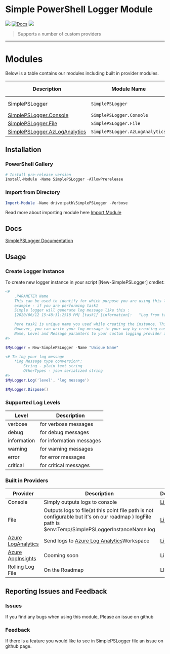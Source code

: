 # Simple PowerShell Logger Module
![](https://img.shields.io/github/last-commit/geekwhocodes/simple-ps-logger/dev?style=flat-square) [![Docs][DocsImg]][DocsUrl]
![](https://img.shields.io/github/license/geekwhocodes/simple-ps-logger?style=flat-square)


> Supports `n` number of custom providers
---

# Modules

Below is a table contains our modules including built in provider modules.

| Description                                          | Module Name                     | PowerShell Gallery Link                                   | Downloads                                                                                  |
| ---------------------------------------------------- | ------------------------------- | --------------------------------------------------------- | ------------------------------------------------------------------------------------------ |
| SimplePSLogger                                       | `SimplePSLogger`                | [![SimplePSLogger][SimplePSLoggerImg]][SimplePSLoggerUrl] | ![Downloads](https://img.shields.io/powershellgallery/dt/SimplePSLogger?style=flat-square) |
| [SimplePSLogger.Console](#Build-in-Providers)        | `SimplePSLogger.Console`        | Sub module                                                |
| [SimplePSLogger.File](#Build-in-Providers)           | `SimplePSLogger.File`           | Sub module                                                |
| [SimplePSLogger.AzLogAnalytics](#Build-in-Providers) | `SimplePSLogger.AzLogAnalytics` | Sub module                                                |

## Installation

### PowerShell Gallery

```powershell
# Install pre-release version 
Install-Module -Name SimplePSLogger -AllowPrerelease

```

### Import from Directory

```powershell
Import-Module -Name drive:path\SimplePSLogger -Verbose
```
Read more about importing module here [Import Module](https://docs.microsoft.com/en-us/powershell/module/microsoft.powershell.core/import-module?view=powershell-7)


## Docs 

[SimplePSLogger Documentation](https://spsl.geekwhocodes.me/)


## Usage

### Create Logger Instance

To create new logger instance in your script [New-SimplePSLogger] cmdlet:

```powershell
<#
    .PARAMETER Name 
    This can be used to identify for which purpose you are using this logger instance.
    example - if you are performing task1
    Simple logger will generate log message like this :
    [2020/06/12 15:48:31:2518 PM] [task1] [information]:   "Log from task1"

    here task1 is unique name you used while creating the instance. This will helpful to analyze your logs later. 
    However, you can write your log message in your way by creating custom logging provider. SimplePSLogger will provide :
    Name, Level and Message paramters to your custom logging provider and the you can use them to create your log message.
#>

$MyLogger = New-SimplePSLogger -Name "Unique Name"

<# To log your log message 
    *Log Message type conversion*:
        String - plain text string
        OtherTypes - json serialized string
#>
$MyLogger.Log('level', 'log message')

$MyLogger.Dispose()

```

### Supported Log Levels 
| Level       | Description              |
| ----------- | ------------------------ |
| verbose     | for verbose messages     |
| debug       | for debug messages       |
| information | for information messages |
| warning     | for warning messages     |
| error       | for error messages       |
| critical    | for critical messages    |

### Built in Providers
| Provider                                                                                                | Description                                                                                                                                              | Docs                                                                         |
| ------------------------------------------------------------------------------------------------------- | -------------------------------------------------------------------------------------------------------------------------------------------------------- | ---------------------------------------------------------------------------- |
| Console                                                                                                 | Simply outputs logs to console                                                                                                                           | [Link](https://spsl.geekwhocodes.me/providers/simplepslogger.console)        |
| File                                                                                                    | Outputs logs to file(at this point file path is not configurable but it's on our roadmap ) logFile path is $env:Temp/SimplePSLoggerInstanceName.log      | [Link](https://spsl.geekwhocodes.me/providers/simplepslogger.file)           |
| [Azure LogAnalytics](https://docs.microsoft.com/en-us/azure/azure-monitor/log-query/get-started-portal) | Send logs to [Azure Log Analytics](https://docs.microsoft.com/en-us/azure/azure-monitor/platform/data-collector-api#record-type-and-properties)Workspace | [Link](https://spsl.geekwhocodes.me/providers/simplepslogger.azloganalytics) |
| [Azure AppInsights](https://docs.microsoft.com/en-us/azure/azure-monitor/app/app-insights-overview)     | Cooming soon                                                                                                                                             | Link                                                                         |
| Rolling Log File                                                                                        | On the Roadmap                                                                                                                                           | LInk                                                                         |


## Reporting Issues and Feedback

### Issues

If you find any bugs when using this module, Please an issue on github


### Feedback

If there is a feature you would like to see  in SimplePSLogger file an issue on github page. 





[SimplePSLoggerImg]:  https://img.shields.io/powershellgallery/v/SimplePSLogger?include_prereleases&label=SimplePSLogger&style=flat-square
[SimplePSLoggerUrl]:  https://www.powershellgallery.com/packages/SimplePSLogger

[DocsImg]: https://img.shields.io/github/deployments/geekwhocodes/Simple-PS-Logger/github-pages?label=docs&style=flat-square
[DocsUrl]: https://spsl.geekwhocodes.me/
